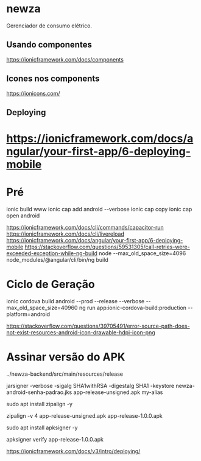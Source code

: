 # newza

Gerenciador de consumo elétrico.

## Usando componentes
https://ionicframework.com/docs/components

## Icones nos components
https://ionicons.com/

## Deploying
# https://ionicframework.com/docs/angular/your-first-app/6-deploying-mobile
# Pré
ionic build www
ionic cap add android --verbose
ionic cap copy
ionic cap open android

https://ionicframework.com/docs/cli/commands/capacitor-run
https://ionicframework.com/docs/cli/livereload
https://ionicframework.com/docs/angular/your-first-app/6-deploying-mobile
https://stackoverflow.com/questions/59531305/call-retries-were-exceeded-exception-while-ng-build
node --max_old_space_size=4096 node_modules/@angular/cli/bin/ng build

# Ciclo de Geração
ionic cordova build android --prod --release --verbose --max_old_space_size=40960
    ng run app:ionic-cordova-build:production --platform=android

https://stackoverflow.com/questions/39705491/error-source-path-does-not-exist-resources-android-icon-drawable-hdpi-icon-png

# Assinar versão do APK
../newza-backend/src/main/resources/release

jarsigner -verbose -sigalg SHA1withRSA -digestalg SHA1 -keystore newza-android-senha-padrao.jks app-release-unsigned.apk my-alias

sudo apt install zipalign -y

zipalign -v 4 app-release-unsigned.apk app-release-1.0.0.apk

sudo apt install apksigner -y

apksigner verify app-release-1.0.0.apk

https://ionicframework.com/docs/v3/intro/deploying/




